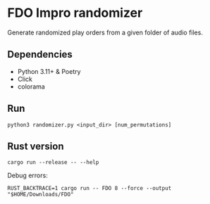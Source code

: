# FDO Impro randomizer

Generate randomized play orders from a given folder of audio files.

## Dependencies

- Python 3.11+ & Poetry
- Click
- colorama

## Run

```shell
python3 randomizer.py <input_dir> [num_permutations]
```

## Rust version

```shell
cargo run --release -- --help
```

Debug errors:

```shell
RUST_BACKTRACE=1 cargo run -- FDO 8 --force --output "$HOME/Downloads/FDO"
```
